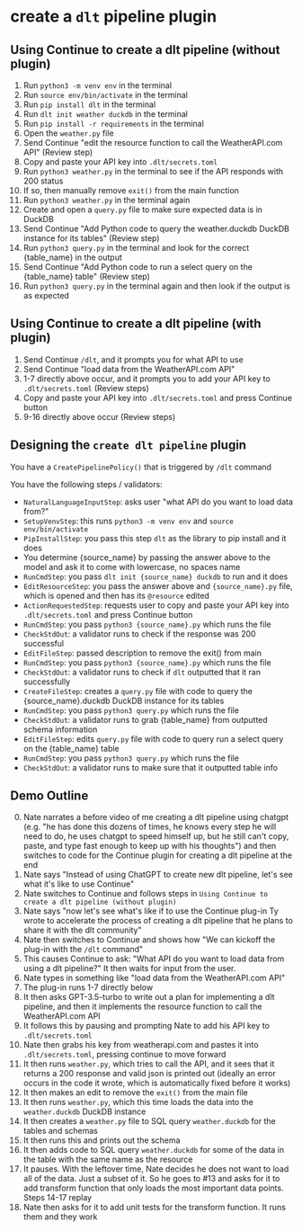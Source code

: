 # create a `dlt` pipeline plugin

## Using Continue to create a dlt pipeline (without plugin)

1. Run `python3 -m venv env` in the terminal
2. Run `source env/bin/activate` in the terminal
3. Run `pip install dlt` in the terminal
4. Run `dlt init weather duckdb` in the terminal
5. Run `pip install -r requirements` in the terminal
6. Open the `weather.py` file
7. Send Continue "edit the resource function to call the WeatherAPI.com API" (Review step)
8. Copy and paste your API key into `.dlt/secrets.toml`
9. Run `python3 weather.py` in the terminal to see if the API responds with 200 status
10. If so, then manually remove `exit()` from the main function
11. Run `python3 weather.py` in the terminal again
12. Create and open a `query.py` file to make sure expected data is in DuckDB
13. Send Continue "Add Python code to query the weather.duckdb DuckDB instance for its tables" (Review step)
14. Run `python3 query.py` in the terminal and look for the correct {table_name} in the output
15. Send Continue "Add Python code to run a select query on the {table_name} table" (Review step)
16. Run `python3 query.py` in the terminal again and then look if the output is as expected

## Using Continue to create a dlt pipeline (with plugin)

1. Send Continue `/dlt`, and it prompts you for what API to use
2. Send Continue "load data from the WeatherAPI.com API"
3. 1-7 directly above occur, and it prompts you to add your API key to `.dlt/secrets.toml` (Review steps)
4. Copy and paste your API key into `.dlt/secrets.toml` and press Continue button
5. 9-16 directly above occur (Review steps)

## Designing the `create dlt pipeline` plugin

You have a `CreatePipelinePolicy()` that is triggered by `/dlt` command

You have the following steps / validators:
- `NaturalLanguageInputStep`: asks user "what API do you want to load data from?"
- `SetupVenvStep`: this runs `python3 -m venv env` and `source env/bin/activate`
- `PipInstallStep`: you pass this step `dlt` as the library to pip install and it does
- You determine {source_name} by passing the answer above to the model and ask it to come with lowercase, no spaces name
- `RunCmdStep`: you pass `dlt init {source_name} duckdb` to run and it does
- `EditResourceStep`: you pass the answer above and `{source_name}.py` file, which is opened and then has its `@resource` edited
- `ActionRequestedStep`: requests user to copy and paste your API key into `.dlt/secrets.toml` and press Continue button
- `RunCmdStep`: you pass `python3 {source_name}.py` which runs the file
- `CheckStdOut`: a validator runs to check if the response was 200 successful
- `EditFileStep`: passed description to remove the exit() from main
- `RunCmdStep`: you pass `python3 {source_name}.py` which runs the file
- `CheckStdOut`: a validator runs to check if `dlt` outputted that it ran successfully
- `CreateFileStep`: creates a `query.py` file with code to query the {source_name}.duckdb DuckDB instance for its tables
- `RunCmdStep`: you pass `python3 query.py` which runs the file
- `CheckStdOut`: a validator runs to grab {table_name} from outputted schema information
- `EditFileStep`: edits `query.py` file with code to query run a select query on the {table_name} table
- `RunCmdStep`: you pass `python3 query.py` which runs the file
- `CheckStdOut`: a validator runs to make sure that it outputted table info

## Demo Outline

0. Nate narrates a before video of me creating a dlt pipeline using chatgpt (e.g. "he has done this dozens of times, he knows every step he will need to do, he uses chatgpt to speed himself up, but he still can't copy, paste, and type fast enough to keep up with his thoughts") and then switches to code for the Continue plugin for creating a dlt pipeline at the end
1. Nate says "Instead of using ChatGPT to create new dlt pipeline, let's see what it's like to use Continue"
2. Nate switches to Continue and follows steps in `Using Continue to create a dlt pipeline (without plugin)`
3. Nate says "now let's see what's like if to use the Continue plug-in Ty wrote to accelerate the process of creating a dlt pipeline that he plans to share it with the dlt community"
4. Nate then switches to Continue and shows how "We can kickoff the plug-in with the `/dlt` command"
3. This causes Continue to ask: "What API do you want to load data from using a dlt pipeline?" It then waits for input from the user.
4. Nate types in something like "load data from the WeatherAPI.com API"
5. The plug-in runs 1-7 directly below
7. It then asks GPT-3.5-turbo to write out a plan for implementing a dlt pipeline, and then it implements the resource function to call the WeatherAPI.com API
8. It follows this by pausing and prompting Nate to add his API key to `.dlt/secrets.toml`
11. Nate then grabs his key from weatherapi.com and pastes it into `.dlt/secrets.toml`, pressing continue to move forward
12. It then runs `weather.py`, which tries to call the API, and it sees that it returns a 200 response and valid json is printed out (ideally an error occurs in the code it wrote, which is automatically fixed before it works)
13. It then makes an edit to remove the `exit()` from the main file
14. It then runs `weather.py`, which this time loads the data into the `weather.duckdb` DuckDB instance
15. It then creates a `weather.py` file to SQL query `weather.duckdb` for the tables and schemas
16. It then runs this and prints out the schema
17. It then adds code to SQL query `weather.duckdb` for some of the data in the table with the same name as the resource
18. It pauses. With the leftover time, Nate decides he does not want to load all of the data. Just a subset of it. So he goes to #13 and asks for it to add transform function that only loads the most important data points. Steps 14-17 replay
19. Nate then asks for it to add unit tests for the transform function. It runs them and they work